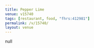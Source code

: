 ```yaml
---
title: Pepper Lime
venue: v15740
tags: [restaurant, food, "fhrs:412981"]
permalink: /v/15740/
layout: venue
---
```

null